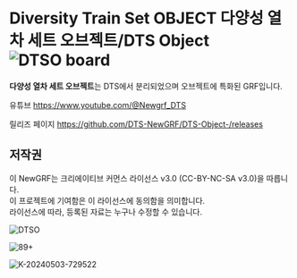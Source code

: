 
# Diversity Train Set OBJECT 다양성 열차 세트 오브젝트/DTS Object![DTSO board](https://github.com/DTS-NewGRF/DTS-Object-/assets/101701121/fde0f885-6156-4679-bd1b-ed0cd60e2398)

**다양성 열차 세트 오브젝트**는 DTS에서 분리되었으며 오브젝트에 특화된 GRF입니다. <br>

유튜브 https://www.youtube.com/@Newgrf_DTS

릴리즈 페이지 https://github.com/DTS-NewGRF/DTS-Object-/releases

## 저작권
이 NewGRF는 크리에이티브 커먼스 라이선스 v3.0 (CC-BY-NC-SA v3.0)을 따릅니다. <br>
이 프로젝트에 기여함은 이 라이선스에 동의함을 의미합니다. <br>
라이선스에 따라, 등록된 자료는 누구나 수정할 수 있습니다.

![DTSO](https://github.com/DTS-NewGRF/DTS-Object-/assets/101701121/1e076ffb-841f-4bed-bdcc-1ba8e49b944c)

![89+](https://github.com/DTS-NewGRF/DTS-Object-/assets/101701121/cf82ea02-701d-44fc-b160-fa81e49a52c7)

![K-20240503-729522](https://github.com/DTS-NewGRF/DTS-Object-/assets/101701121/44af5cde-3186-4599-a4bd-21e9aa3ab50c)
